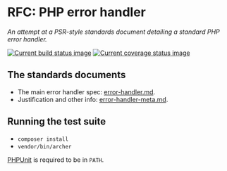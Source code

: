 # RFC: PHP error handler

*An attempt at a PSR-style standards document detailing a standard PHP error
handler.*

[![Current build status image][build-image]][Current build status]
[![Current coverage status image][coverage-image]][Current coverage status]

## The standards documents

- The main error handler spec: [error-handler.md](error-handler.md).
- Justification and other info: [error-handler-meta.md](error-handler-meta.md).

## Running the test suite

- `composer install`
- `vendor/bin/archer`

[PHPUnit] is required to be in `PATH`.

<!-- References -->

[PHPUnit]: http://phpunit.de/

[Composer]: http://getcomposer.org/
[build-image]: http://img.shields.io/travis/ezzatron/php-error-handler/develop.svg "Current build status for the develop branch"
[Current build status]: https://travis-ci.org/ezzatron/php-error-handler
[coverage-image]: http://img.shields.io/coveralls/ezzatron/php-error-handler/develop.svg "Current test coverage for the develop branch"
[Current coverage status]: https://coveralls.io/r/ezzatron/php-error-handler
